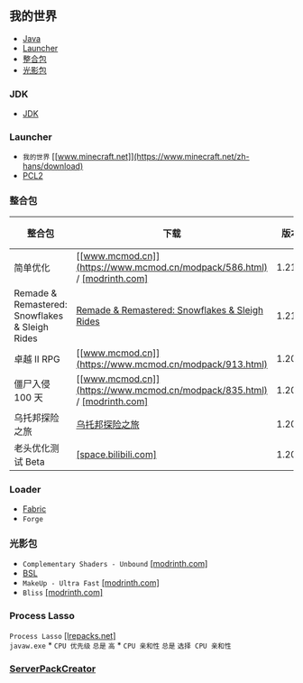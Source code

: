 ## 我的世界
- [Java](#java)
- [Launcher](#launcher)
- [整合包](#整合包)
- [光影包](#光影包)
### JDK
* [JDK](../runtime/jdk.md)
### Launcher
* `我的世界` [[www.minecraft.net]](https://www.minecraft.net/zh-hans/download)
* [PCL2](pcl2.md)
### 整合包
整合包|下载|版本|运作方式
-|-|-|-
简单优化|[[www.mcmod.cn]](https://www.mcmod.cn/modpack/586.html) / [[modrinth.com]](https://modrinth.com/modpack/sop/versions)|1.21.5|Fabric
Remade & Remastered: Snowflakes & Sleigh Rides|[Remade & Remastered: Snowflakes & Sleigh Rides](remade&remastered-snowflakes&sleigh-rides.md)|1.21.1|Fabric
卓越 II RPG|[[www.mcmod.cn]](https://www.mcmod.cn/modpack/913.html)|1.20.1|Fabric
僵尸入侵 100 天|[[www.mcmod.cn]](https://www.mcmod.cn/modpack/835.html) / [[modrinth.com]](https://modrinth.com/modpack/zombie-invade-100-days/versions?g=1.20.1)|1.20.1|Forge
乌托邦探险之旅|[乌托邦探险之旅](utopia-journey.md)|1.20.1|Forge
老头优化测试 Beta|[[space.bilibili.com]](https://space.bilibili.com/356470720)|1.20.1|Forge
### Loader
* [Fabric](fabric.md)
* `Forge`
### 光影包
* `Complementary Shaders - Unbound` [[modrinth.com]](https://modrinth.com/shader/complementary-unbound/versions)
* [BSL](bsl.md)
* `MakeUp - Ultra Fast` [[modrinth.com]](https://modrinth.com/shader/makeup-ultra-fast-shaders)
* `Bliss` [[modrinth.com]](https://modrinth.com/shader/bliss-shader/versions)
### Process Lasso
`Process Lasso` [[lrepacks.net]](https://lrepacks.net/repaki-sistemnyh-programm/689-process-lasso-repack-amp-portable.html)  
`javaw.exe`
    * `CPU 优先级` `总是` `高`
    * `CPU 亲和性` `总是` `选择 CPU 亲和性`
### [ServerPackCreator](serverpackcreator/serverpackcreator.md)